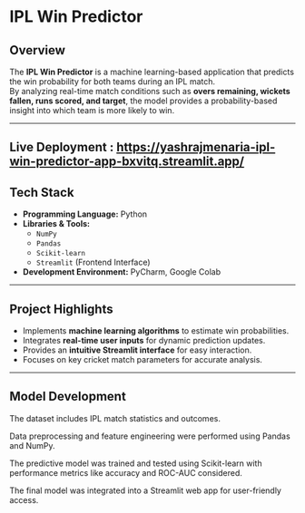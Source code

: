 #  IPL Win Predictor

##  Overview
The **IPL Win Predictor** is a machine learning-based application that predicts the win probability for both teams during an IPL match.  
By analyzing real-time match conditions such as **overs remaining, wickets fallen, runs scored, and target**, the model provides a probability-based insight into which team is more likely to win.

---

## Live Deployment : https://yashrajmenaria-ipl-win-predictor-app-bxvitq.streamlit.app/
## Tech Stack
- **Programming Language:** Python  
- **Libraries & Tools:**  
  - `NumPy`  
  - `Pandas`  
  - `Scikit-learn`  
  - `Streamlit` (Frontend Interface)  
- **Development Environment:** PyCharm, Google Colab  

---

## Project Highlights
- Implements **machine learning algorithms** to estimate win probabilities.  
- Integrates **real-time user inputs** for dynamic prediction updates.  
- Provides an **intuitive Streamlit interface** for easy interaction.  
- Focuses on key cricket match parameters for accurate analysis.  

---

## Model Development

The dataset includes IPL match statistics and outcomes.

Data preprocessing and feature engineering were performed using Pandas and NumPy.

The predictive model was trained and tested using Scikit-learn with performance metrics like accuracy and ROC-AUC considered.

The final model was integrated into a Streamlit web app for user-friendly access.
